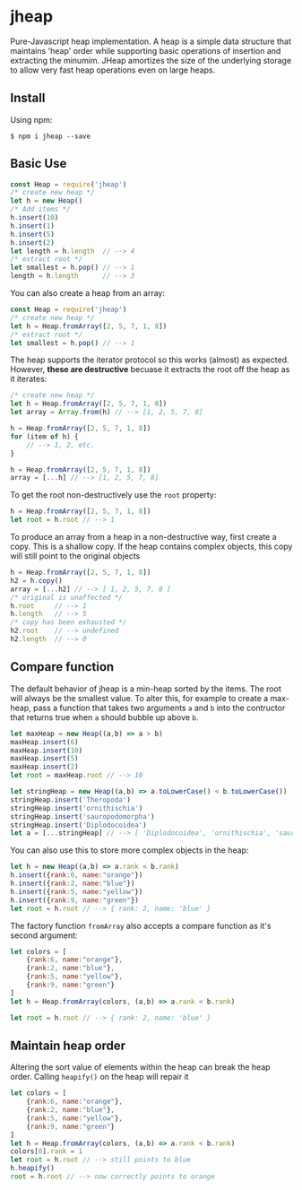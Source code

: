 # jheap
Pure-Javascript heap implementation. A heap is a simple data structure that maintains 'heap' order while supporting basic operations of insertion and extracting the minumim. JHeap amortizes the size of the underlying storage to allow very fast heap operations even on large heaps. 

## Install
Using npm:
```shell
$ npm i jheap --save
```

## Basic Use
``` js
const Heap = require('jheap')
/* create new heap */
let h = new Heap()
/* Add items */
h.insert(10)
h.insert(1)
h.insert(5)
h.insert(2)
let length = h.length  // --> 4
/* extract root */
let smallest = h.pop() // --> 1
length = h.length      // --> 3
```
You can also create a heap from an array:
``` js
const Heap = require('jheap')
/* create new heap */
let h = Heap.fromArray([2, 5, 7, 1, 8])
/* extract root */
let smallest = h.pop() // --> 1
```

The heap supports the iterator protocol so this works (almost) as expected. However, **these are destructive** becuase it extracts the root off the heap as it iterates:
``` js
/* create new heap */
let h = Heap.fromArray([2, 5, 7, 1, 8])
let array = Array.from(h) // --> [1, 2, 5, 7, 8]

h = Heap.fromArray([2, 5, 7, 1, 8])
for (item of h) {
    // --> 1, 2, etc.
} 

h = Heap.fromArray([2, 5, 7, 1, 8])
array = [...h] // --> [1, 2, 5, 7, 8]
```

To get the root non-destructively use the `root` property:
```js
h = Heap.fromArray([2, 5, 7, 1, 8])
let root = h.root // --> 1
```

To produce an array from a heap in a non-destructive way, first create a copy. This is a shallow copy. If the heap contains complex objects, this copy will still point to the original objects
```js
h = Heap.fromArray([2, 5, 7, 1, 8])
h2 = h.copy()
array = [...h2] // --> [ 1, 2, 5, 7, 8 ]
/* original is unaffected */
h.root     // --> 1
h.length   // --> 5
/* copy has been exhausted */
h2.root    // --> undefined
h2.length  // --> 0
```

## Compare function
The default behavior of jheap is a min-heap sorted by the items. The root will always be the smallest value. To alter this, for example to create a max-heap, pass a function that takes two arguments `a` and `b` into the contructor that returns true when `a` should bubble up above `b`.

```js
let maxHeap = new Heap((a,b) => a > b)
maxHeap.insert(6)
maxHeap.insert(10)
maxHeap.insert(5)
maxHeap.insert(2)
let root = maxHeap.root // --> 10
```

```js
let stringHeap = new Heap((a,b) => a.toLowerCase() < b.toLowerCase())
stringHeap.insert('Theropoda')
stringHeap.insert('ornithischia')
stringHeap.insert('sauropodomorpha')
stringHeap.insert('Diplodocoidea')
let a = [...stringHeap] // --> [ 'Diplodocoidea', 'ornithischia', 'sauropodomorpha', 'Theropoda' ]
```

You can also use this to store more complex objects in the heap:
```js
let h = new Heap((a,b) => a.rank < b.rank)
h.insert({rank:6, name:"orange"})
h.insert({rank:2, name:"blue"})
h.insert({rank:5, name:"yellow"})
h.insert({rank:9, name:"green"})
let root = h.root // --> { rank: 2, name: 'blue' }
```

The factory function `fromArray` also accepts a compare function as it's second argument:
```js
let colors = [
    {rank:6, name:"orange"},
    {rank:2, name:"blue"},
    {rank:5, name:"yellow"},
    {rank:9, name:"green"}
]
let h = Heap.fromArray(colors, (a,b) => a.rank < b.rank)

let root = h.root // --> { rank: 2, name: 'blue' }
```

## Maintain heap order
Altering the sort value of elements within the heap can break the heap order. Calling `heapify()` on the heap will repair it
```js
let colors = [
    {rank:6, name:"orange"},
    {rank:2, name:"blue"},
    {rank:5, name:"yellow"},
    {rank:9, name:"green"}
]
let h = Heap.fromArray(colors, (a,b) => a.rank < b.rank)
colors[0].rank = 1
let root = h.root // --> still points to blue
h.heapify()
root = h.root // --> now correctly points to orange